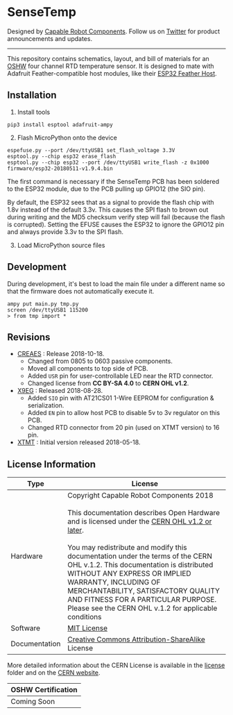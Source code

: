 # SenseTemp

Designed by [Capable Robot Components](http://capablerobot.com).  Follow us on [Twitter](http://twitter.com/capablerobot) for product announcements and updates.

---

This repository contains schematics, layout, and bill of materials for an [OSHW](https://www.oshwa.org/definition/) four channel RTD temperature sensor.  It is designed to mate with Adafruit Feather-compatible host modules, like their [ESP32 Feather Host](https://www.adafruit.com/product/3405).

## Installation

1. Install tools

```
pip3 install esptool adafruit-ampy
```

2. Flash MicroPython onto the device

```
espefuse.py --port /dev/ttyUSB1 set_flash_voltage 3.3V
esptool.py --chip esp32 erase_flash
esptool.py --chip esp32 --port /dev/ttyUSB1 write_flash -z 0x1000 firmware/esp32-20180511-v1.9.4.bin
```

The first command is necessary if the SenseTemp PCB has been soldered to the ESP32 module, due to the PCB pulling up GPIO12 (the SIO pin).

By default, the ESP32 sees that as a signal to provide the flash chip with 1.8v instead of the default 3.3v.  This causes the SPI flash to brown out during writing and the MD5 checksum verify step will fail (because the flash is corrupted).  Setting the EFUSE causes the ESP32 to ignore the GPIO12 pin and always provide 3.3v to the SPI flash.

3. Load MicroPython source files


## Development

During development, it's best to load the main file under a different name so that the firmware does not automatically execute it.

```
ampy put main.py tmp.py
screen /dev/ttyUSB1 115200
> from tmp import *
```

## Revisions

* [CREAES](tree/master/revisions/CREAES) : Release 2018-10-18.
	* Changed from 0805 to 0603 passive components.
	* Moved all components to top side of PCB.
	* Added `USR` pin for user-controllable LED near the RTD connector.
	* Changed license from **CC BY-SA 4.0** to **CERN OHL v1.2**.
* [X9EG](tree/master/revisions/X9EG) : Released 2018-08-28.  
	* Added `SIO` pin with AT21CS01 1-Wire EEPROM for configuration & serialization.
	* Added `EN` pin to allow host PCB to disable 5v to 3v regulator on this PCB.
	* Changed RTD connector from 20 pin (used on XTMT version) to 16 pin.
* [XTMT](tree/master/revisions/XTMT) : Initial version released 2018-05-18.

## License Information

| **Type** | **License** |
| --- | --- |
| Hardware | Copyright Capable Robot Components 2018 <br><br>This documentation describes Open Hardware and is licensed under the [CERN OHL v1.2 or later](https://www.ohwr.org/licenses/cern-ohl/license_versions/v1.2). <br/><br/> You may redistribute and modify this documentation under the terms of the CERN OHL v.1.2.  This documentation is distributed WITHOUT ANY EXPRESS OR IMPLIED WARRANTY, INCLUDING OF MERCHANTABILITY, SATISFACTORY QUALITY AND FITNESS FOR A PARTICULAR PURPOSE. Please see the CERN OHL v.1.2 for applicable conditions | 
| Software | [MIT License](tree/master/LICENSE.txt) |
| Documentation | [Creative Commons Attribution-ShareAlike](https://creativecommons.org/licenses/by-sa/4.0/) License | 

More detailed information about the CERN License is available in the [license](license) folder and on the [CERN website](https://www.ohwr.org/projects/cernohl/wiki).


| **OSHW Certification** |
| --- |
| Coming Soon | 

